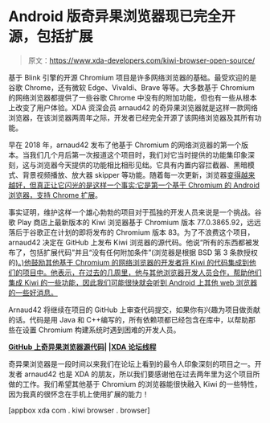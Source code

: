 # Android 版奇异果浏览器现已完全开源，包括扩展

> 原文：<https://www.xda-developers.com/kiwi-browser-open-source/>

基于 Blink 引擎的开源 Chromium 项目是许多网络浏览器的基础。最受欢迎的是谷歌 Chrome，还有微软 Edge、Vivaldi、Brave 等等。大多数基于 Chromium 的网络浏览器都提供了一些谷歌 Chrome 中没有的附加功能，但也有一些从根本上改变了用户体验。XDA 资深会员 arnaud42 的奇异果浏览器就是这样一款网络浏览器，在该浏览器两周年之际，开发者已经完全开源了该网络浏览器及其所有功能。

早在 2018 年，arnaud42 发布了他基于 Chromium 的网络浏览器的第一个版本。当我们几个月后第一次报道这个项目时，我们对它当时提供的功能集印象深刻，这与浏览器今天提供的功能相比相形见绌。它具有内置内容拦截器、黑暗模式、背景视频播放、放大器 skipper 等功能。随着每一次更新，浏览器[变得越来越好，但真正让它闪光的是这样一个事实:它是第一个基于 Chromium 的 Android 浏览器，](https://www.xda-developers.com/tag/kiwi-browser/)[支持 Chrome 扩展](https://www.xda-developers.com/kiwi-browser-google-chrome-extensions-android/)。

事实证明，维护这样一个雄心勃勃的项目对于孤独的开发人员来说是一个挑战。谷歌 Play 商店上最新版本的 Kiwi 浏览器基于 Chromium 版本 77.0.3865.92，远远落后于谷歌正在计划的即将发布的 Chromium 版本 83。为了不浪费这个项目，arnaud42 决定在 GitHub 上发布 Kiwi 浏览器的源代码。他说“所有的东西都被发布了，包括扩展代码”并且“没有任何附加条件”(浏览器是根据 BSD 第 3 条款授权的[)。)他鼓励其他基于 Chromium 的网络浏览器的开发者将 Kiwi 的代码集成到他们的项目中。他表示，在过去的几周里，他与其他浏览器开发人员合作，帮助他们集成 Kiwi 的一些功能，因此我们可能很快就会听到 Android 上其他 web 浏览器的一些好消息。](https://github.com/kiwibrowser/src/blob/master/LICENSE)

Arnaud42 将继续在项目的 GitHub 上审查代码提交，如果你有兴趣为项目做贡献的话。代码是用 Java 和 C++编写的，所有依赖项都已经包含在库中，以帮助那些在设置 Chromium 构建系统时遇到困难的开发人员。

**[GitHub 上奇异果浏览器源代码](https://github.com/kiwibrowser/src)| |[XDA 论坛线程](https://forum.xda-developers.com/android/apps-games/app-kiwi-browser-chromium-adblock-caf-t3797252)**

奇异果浏览器是一段时间以来我们在论坛上看到的最令人印象深刻的项目之一。开发者 arnaud42 也是 XDA 的朋友，所以我们要感谢他在过去两年里为这个项目所做的工作。我们希望其他基于 Chromium 的浏览器能很快融入 Kiwi 的一些特性，因为我真的很怀念在手机上使用扩展的能力！

[appbox xda com . kiwi browser . browser]